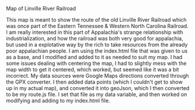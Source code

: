 Map of Linville River Railroad

This map is meant to show the route of the old Linville River Railroad which was once part of the Eastern Tennessee & Western North Carolina Railroad. I am really interested in this part of Appalachia's strange relationship with industrialization, and how the railroad was both very good for appalachia, but used in a explotative way by the rich to take resources from the already poor appalachian people. I am using the index.html file that was given to us as a base, and I modified and added to it as needed to suit my map. I had some issues dealing with centering the map, I had to slightly mess with the map width to get it centered, which worked, but seemed like it was a bit incorrect. My data sources were Google Maps directions converted through the GPX converter. I then added data points (which I couldn't get to show up in my actual map), and converted it into geoJson, which I then converted to be my route.js file. I set that file as my data variable, and then worked on modifying and adding to my index.html file.
